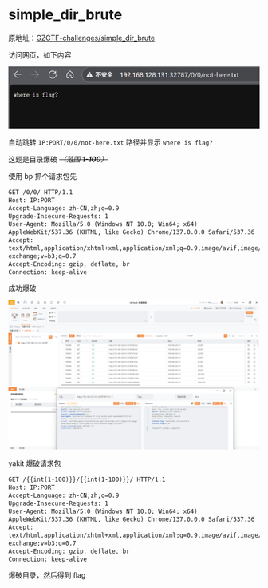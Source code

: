 # simple_dir_brute

原地址：[GZCTF-challenges/simple_dir_brute](https://github.com/DeadlyUtopia/GZCTF-challenges/tree/main/simple_dir_brute)

访问网页，如下内容

![image-20251030133959892](assets/image-20251030133959892.png)

自动跳转 `IP:PORT/0/0/not-here.txt` 路径并显示 `where is flag?`

这题是目录爆破 ~~*（范围 **1-100**）*~~

使用 bp 抓个请求包先

```http
GET /0/0/ HTTP/1.1
Host: IP:PORT
Accept-Language: zh-CN,zh;q=0.9
Upgrade-Insecure-Requests: 1
User-Agent: Mozilla/5.0 (Windows NT 10.0; Win64; x64) AppleWebKit/537.36 (KHTML, like Gecko) Chrome/137.0.0.0 Safari/537.36
Accept: text/html,application/xhtml+xml,application/xml;q=0.9,image/avif,image/webp,image/apng,*/*;q=0.8,application/signed-exchange;v=b3;q=0.7
Accept-Encoding: gzip, deflate, br
Connection: keep-alive
```

成功爆破

![image-20251030134815518](assets/image-20251030134815518.png)

yakit 爆破请求包

```
GET /{{int(1-100)}}/{{int(1-100)}}/ HTTP/1.1
Host: IP:PORT
Accept-Language: zh-CN,zh;q=0.9
Upgrade-Insecure-Requests: 1
User-Agent: Mozilla/5.0 (Windows NT 10.0; Win64; x64) AppleWebKit/537.36 (KHTML, like Gecko) Chrome/137.0.0.0 Safari/537.36
Accept: text/html,application/xhtml+xml,application/xml;q=0.9,image/avif,image/webp,image/apng,*/*;q=0.8,application/signed-exchange;v=b3;q=0.7
Accept-Encoding: gzip, deflate, br
Connection: keep-alive
```


爆破目录，然后得到 flag
